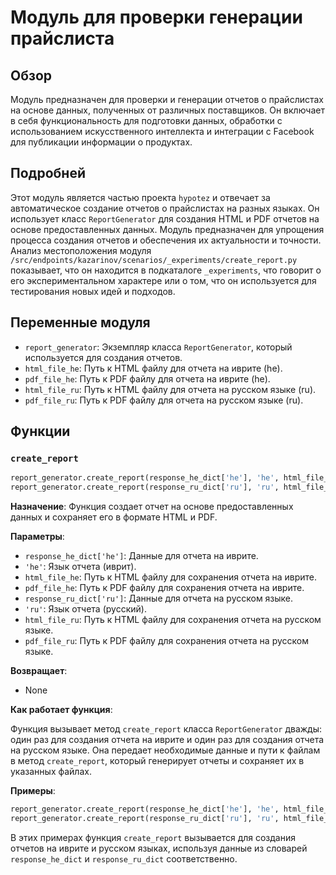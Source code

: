 # Модуль для проверки генерации прайслиста

## Обзор

Модуль предназначен для проверки и генерации отчетов о прайслистах на основе данных, полученных от различных поставщиков. Он включает в себя функциональность для подготовки данных, обработки с использованием искусственного интеллекта и интеграции с Facebook для публикации информации о продуктах.

## Подробней

Этот модуль является частью проекта `hypotez` и отвечает за автоматическое создание отчетов о прайслистах на разных языках. Он использует класс `ReportGenerator` для создания HTML и PDF отчетов на основе предоставленных данных. Модуль предназначен для упрощения процесса создания отчетов и обеспечения их актуальности и точности.
Анализ местоположения модуля `/src/endpoints/kazarinov/scenarios/_experiments/create_report.py` показывает, что он находится в подкаталоге `_experiments`, что говорит о его экспериментальном характере или о том, что он используется для тестирования новых идей и подходов.

## Переменные модуля

- `report_generator`: Экземпляр класса `ReportGenerator`, который используется для создания отчетов.
- `html_file_he`: Путь к HTML файлу для отчета на иврите (he).
- `pdf_file_he`: Путь к PDF файлу для отчета на иврите (he).
- `html_file_ru`: Путь к HTML файлу для отчета на русском языке (ru).
- `pdf_file_ru`: Путь к PDF файлу для отчета на русском языке (ru).

## Функции

### `create_report`

```python
report_generator.create_report(response_he_dict['he'], 'he', html_file_he, pdf_file_he)
report_generator.create_report(response_ru_dict['ru'], 'ru', html_file_ru, pdf_file_ru)
```

**Назначение**: Функция создает отчет на основе предоставленных данных и сохраняет его в формате HTML и PDF.

**Параметры**:

- `response_he_dict['he']`: Данные для отчета на иврите.
- `'he'`: Язык отчета (иврит).
- `html_file_he`: Путь к HTML файлу для сохранения отчета на иврите.
- `pdf_file_he`: Путь к PDF файлу для сохранения отчета на иврите.
- `response_ru_dict['ru']`: Данные для отчета на русском языке.
- `'ru'`: Язык отчета (русский).
- `html_file_ru`: Путь к HTML файлу для сохранения отчета на русском языке.
- `pdf_file_ru`: Путь к PDF файлу для сохранения отчета на русском языке.

**Возвращает**:
- None

**Как работает функция**:

Функция вызывает метод `create_report` класса `ReportGenerator` дважды: один раз для создания отчета на иврите и один раз для создания отчета на русском языке. Она передает необходимые данные и пути к файлам в метод `create_report`, который генерирует отчеты и сохраняет их в указанных файлах.

**Примеры**:

```python
report_generator.create_report(response_he_dict['he'], 'he', html_file_he, pdf_file_he)
report_generator.create_report(response_ru_dict['ru'], 'ru', html_file_ru, pdf_file_ru)
```
В этих примерах функция `create_report` вызывается для создания отчетов на иврите и русском языках, используя данные из словарей `response_he_dict` и `response_ru_dict` соответственно.